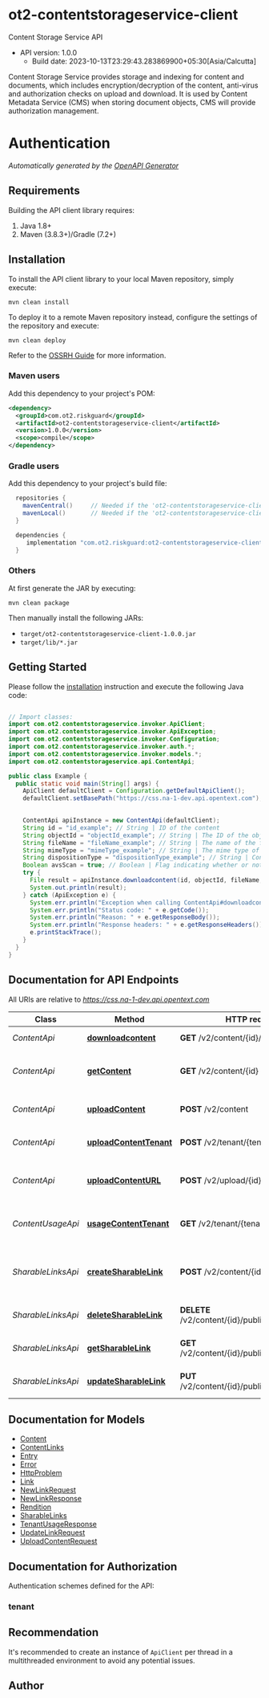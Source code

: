 # ot2-contentstorageservice-client

Content Storage Service API
- API version: 1.0.0
  - Build date: 2023-10-13T23:29:43.283869900+05:30[Asia/Calcutta]

Content Storage Service provides storage and indexing for content and documents, which includes encryption/decryption of the content, anti-virus and authorization checks on upload and download. It is used by Content Metadata Service (CMS) when storing document objects, CMS will provide authorization management.

# Authentication

<!-- ReDoc-Inject: <security-definitions> -->


*Automatically generated by the [OpenAPI Generator](https://openapi-generator.tech)*


## Requirements

Building the API client library requires:
1. Java 1.8+
2. Maven (3.8.3+)/Gradle (7.2+)

## Installation

To install the API client library to your local Maven repository, simply execute:

```shell
mvn clean install
```

To deploy it to a remote Maven repository instead, configure the settings of the repository and execute:

```shell
mvn clean deploy
```

Refer to the [OSSRH Guide](http://central.sonatype.org/pages/ossrh-guide.html) for more information.

### Maven users

Add this dependency to your project's POM:

```xml
<dependency>
  <groupId>com.ot2.riskguard</groupId>
  <artifactId>ot2-contentstorageservice-client</artifactId>
  <version>1.0.0</version>
  <scope>compile</scope>
</dependency>
```

### Gradle users

Add this dependency to your project's build file:

```groovy
  repositories {
    mavenCentral()     // Needed if the 'ot2-contentstorageservice-client' jar has been published to maven central.
    mavenLocal()       // Needed if the 'ot2-contentstorageservice-client' jar has been published to the local maven repo.
  }

  dependencies {
     implementation "com.ot2.riskguard:ot2-contentstorageservice-client:1.0.0"
  }
```

### Others

At first generate the JAR by executing:

```shell
mvn clean package
```

Then manually install the following JARs:

* `target/ot2-contentstorageservice-client-1.0.0.jar`
* `target/lib/*.jar`

## Getting Started

Please follow the [installation](#installation) instruction and execute the following Java code:

```java

// Import classes:
import com.ot2.contentstorageservice.invoker.ApiClient;
import com.ot2.contentstorageservice.invoker.ApiException;
import com.ot2.contentstorageservice.invoker.Configuration;
import com.ot2.contentstorageservice.invoker.auth.*;
import com.ot2.contentstorageservice.invoker.models.*;
import com.ot2.contentstorageservice.api.ContentApi;

public class Example {
  public static void main(String[] args) {
    ApiClient defaultClient = Configuration.getDefaultApiClient();
    defaultClient.setBasePath("https://css.na-1-dev.api.opentext.com");
    

    ContentApi apiInstance = new ContentApi(defaultClient);
    String id = "id_example"; // String | ID of the content
    String objectId = "objectId_example"; // String | The ID of the object attached with the content
    String fileName = "fileName_example"; // String | The name of the file in response
    String mimeType = "mimeType_example"; // String | The mime type of the content. This has higher priority than the Accept header
    String dispositionType = "dispositionType_example"; // String | Content disposition of the downloaded content
    Boolean avsScan = true; // Boolean | Flag indicating whether or not to perform a virus scan. Reserved for trusted clients, set false to skip avs (default is true)
    try {
      File result = apiInstance.downloadcontent(id, objectId, fileName, mimeType, dispositionType, avsScan);
      System.out.println(result);
    } catch (ApiException e) {
      System.err.println("Exception when calling ContentApi#downloadcontent");
      System.err.println("Status code: " + e.getCode());
      System.err.println("Reason: " + e.getResponseBody());
      System.err.println("Response headers: " + e.getResponseHeaders());
      e.printStackTrace();
    }
  }
}

```

## Documentation for API Endpoints

All URIs are relative to *https://css.na-1-dev.api.opentext.com*

Class | Method | HTTP request | Description
------------ | ------------- | ------------- | -------------
*ContentApi* | [**downloadcontent**](docs/ContentApi.md#downloadcontent) | **GET** /v2/content/{id}/download | Download content
*ContentApi* | [**getContent**](docs/ContentApi.md#getContent) | **GET** /v2/content/{id} | Get content metadata for the content
*ContentApi* | [**uploadContent**](docs/ContentApi.md#uploadContent) | **POST** /v2/content | Tenant user upload content
*ContentApi* | [**uploadContentTenant**](docs/ContentApi.md#uploadContentTenant) | **POST** /v2/tenant/{tenantId}/content | Upload content for a tenant
*ContentApi* | [**uploadContentURL**](docs/ContentApi.md#uploadContentURL) | **POST** /v2/upload/{id}/content | Upload content with upload URL
*ContentUsageApi* | [**usageContentTenant**](docs/ContentUsageApi.md#usageContentTenant) | **GET** /v2/tenant/{tenantId}/usage | Get total storage used by a tenant
*SharableLinksApi* | [**createSharableLink**](docs/SharableLinksApi.md#createSharableLink) | **POST** /v2/content/{id}/publicShareUrl | Create a new sharable-link for download
*SharableLinksApi* | [**deleteSharableLink**](docs/SharableLinksApi.md#deleteSharableLink) | **DELETE** /v2/content/{id}/publicShareUrl/{urlId} | Delete a sharable link
*SharableLinksApi* | [**getSharableLink**](docs/SharableLinksApi.md#getSharableLink) | **GET** /v2/content/{id}/publicShareUrl/{urlId} | Retrieve sharable link object
*SharableLinksApi* | [**updateSharableLink**](docs/SharableLinksApi.md#updateSharableLink) | **PUT** /v2/content/{id}/publicShareUrl/{urlId} | Update a sharable link


## Documentation for Models

 - [Content](docs/Content.md)
 - [ContentLinks](docs/ContentLinks.md)
 - [Entry](docs/Entry.md)
 - [Error](docs/Error.md)
 - [HttpProblem](docs/HttpProblem.md)
 - [Link](docs/Link.md)
 - [NewLinkRequest](docs/NewLinkRequest.md)
 - [NewLinkResponse](docs/NewLinkResponse.md)
 - [Rendition](docs/Rendition.md)
 - [SharableLinks](docs/SharableLinks.md)
 - [TenantUsageResponse](docs/TenantUsageResponse.md)
 - [UpdateLinkRequest](docs/UpdateLinkRequest.md)
 - [UploadContentRequest](docs/UploadContentRequest.md)


<a id="documentation-for-authorization"></a>
## Documentation for Authorization


Authentication schemes defined for the API:
<a id="tenant"></a>
### tenant



## Recommendation

It's recommended to create an instance of `ApiClient` per thread in a multithreaded environment to avoid any potential issues.

## Author



